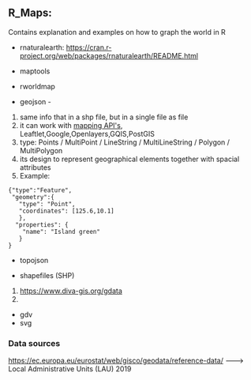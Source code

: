 ## R_Maps: 
Contains explanation and examples on how to graph the world in R
  * rnaturalearth: <https://cran.r-project.org/web/packages/rnaturalearth/README.html>
  * maptools
  * rworldmap
  
  * geojson -  
  1. same info that in a shp file, but in a single file as file
  2. it can work with [mapping API's](https://www.pubnub.com/learn/glossary/what-is-a-map-api/), Leaftlet,Google,Openlayers,GQIS,PostGIS
  3. type: Points / MultiPoint / LineString / MultiLineString / Polygon / MultiPolygon
  4. its design to represent geographical elements together with spacial attributes
  5. Example:

    {"type":"Feature",
     "geometry":{
       "type": "Point",
       "coordinates": [125.6,10.1]
       },
      "properties": {
        "name": "Island green"
       }
    }
    
  * topojson


  * shapefiles (SHP)
  1. https://www.diva-gis.org/gdata
  2. 
  
  * gdv
  * svg


### Data sources

<https://ec.europa.eu/eurostat/web/gisco/geodata/reference-data/> ---> Local Administrative Units (LAU) 2019
